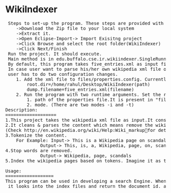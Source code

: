 WikiIndexer
===========
 <pre>
 Steps to set-up the program. These steps are provided with eclipse as envirionment.
	->Download the Zip file to your local system
	->Extract it.
	->Open Eclipse-Import-> Import Exisitng project
	->Click Browse and select the root folder(WikiIndexer) 
	->Click Next/Finish
 Run the project. It should execute.
 Main method is in edu.buffalo.cse.ir.wikiindexer.SingleRunner.java.(Starting point)
 By default, this program takes five_entries.xml as input file. This file is present in "files" folder. 
 In case user want to parse his/her own wikipedia xml file or make it configurable,<br/> user has to do two configuration changes.
	1. Add the xml file to files/properties.config. Currently it is set to as follows;
		root.dir=/home/rahul/Desktop/WikiIndexer(path)
		dump.filename=five_entries.xml(filename)
	2. Run the program with two runtime arguments. Set the runtime arguments in eclipse.
		1. path of the properties file.It is present in "files" folder.
		2. mode. (There are two modes -i and -t)
Description:
===================
1.This project takes the wikipedia xml file as input.It consist of wikipedia articles/pages/document.
2.It cleans & parses the content which means remove the wiki markup.
(Check http://en.wikipedia.org/wiki/Help:Wiki_markupfor details on wikimarkup)
3.Tokenize the content.
	For Example: Input-> This is a Wikipedia page on scandals.
		     Output-> This, is, a, Wikipedia, page, on, scandals
4.Stop words are removed.
		     Output-> Wikipedia, page, scandals
5.Index the wikipedia pages based on tokens. Imagine it as table with two columns "tokens" and "document Id".

Usage:
==================
This program can be used in developing a search Engine. Whenever user types in query say "scandals". <br/> it looks into the index files and return the document id. and corresponding document can be displayed.
</pre>
